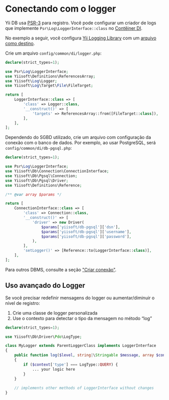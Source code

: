 # Conectando com o logger

Yii DB usa [PSR-3](https://www.php-fig.org/psr/psr-3/) para registro.
Você pode configurar um criador de logs que implemente `Psr\Log\LoggerInterface::class` no
[Contêiner DI](https://github.com/yiisoft/di).

No exemplo a seguir, você configura [Yii Logging Library](https://github.com/yiisoft/log) com um
[arquivo como destino](https://github.com/yiisoft/log-target-file).

Crie um arquivo `config/common/di/logger.php`:

```php
declare(strict_types=1);

use Psr\Log\LoggerInterface;
use Yiisoft\Definitions\ReferencesArray;
use Yiisoft\Log\Logger;
use Yiisoft\Log\Target\File\FileTarget;

return [
    LoggerInterface::class => [
        'class' => Logger::class,
        '__construct()' => [
            'targets' => ReferencesArray::from([FileTarget::class]),
        ],
    ],
];
```

Dependendo do SGBD utilizado, crie um arquivo com configuração da conexão com o banco de dados. Por exemplo, ao usar PostgreSQL,
será `config/common/di/db-pgsql.php`:

```php
declare(strict_types=1);

use Psr\Log\LoggerInterface;
use Yiisoft\Db\Connection\ConnectionInterface;
use Yiisoft\Db\Pgsql\Connection;
use Yiisoft\Db\Pgsql\Driver;
use Yiisoft\Definitions\Reference;

/** @var array $params */

return [
    ConnectionInterface::class => [
        'class' => Connection::class,
        '__construct()' => [
            'driver' => new Driver(
                $params['yiisoft/db-pgsql']['dsn'],
                $params['yiisoft/db-pgsql']['username'],
                $params['yiisoft/db-pgsql']['password'],
            ),
        ],
        'setLogger()' => [Reference::to(LoggerInterface::class)],        
    ],
];
```

Para outros DBMS, consulte a seção ["Criar conexão"](/docs/guide/pt-BR/README.md#criar-conexão).

## Uso avançado do Logger

Se você precisar redefinir mensagens do logger ou aumentar/diminuir o nível de registro:

1. Crie uma classe de logger personalizada
2. Use o contexto para detectar o tipo da mensagem no método “log”

```php
declare(strict_types=1);

use Yiisoft\Db\Driver\Pdo\LogType;

class MyLogger extends ParentLoggerClass implements LoggerInterface
{
    public function log($level, string|\Stringable $message, array $context = []): void
    {
        if ($context['type'] === LogType::QUERY) {
            ... your logic here
        }    
    }
    
    // implements other methods of LoggerInterface without changes
}
```
